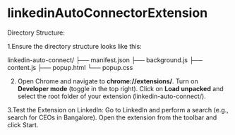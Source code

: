 # linkedinAutoConnectorExtension

Directory Structure:

1.Ensure the directory structure looks like this:

linkedin-auto-connect/
├── manifest.json
├── background.js
├── content.js
├── popup.html
└── popup.css


2.  Open Chrome and navigate to **chrome://extensions/**.
    Turn on **Developer mode** (toggle in the top right).
    Click on **Load unpacked** and select the root folder of your extension (linkedin-auto-connect/).

3.Test the Extension on LinkedIn:
Go to LinkedIn and perform a search (e.g., search for CEOs in Bangalore). Open the extension from the toolbar and click Start.
